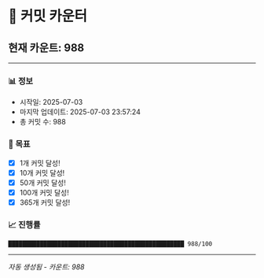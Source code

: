 # 🔢 커밋 카운터

## 현재 카운트: 988

---

### 📊 정보
- 시작일: 2025-07-03
- 마지막 업데이트: 2025-07-03 23:57:24
- 총 커밋 수: 988

### 🎯 목표
- [x] 1개 커밋 달성!
- [x] 10개 커밋 달성!
- [x] 50개 커밋 달성!
- [x] 100개 커밋 달성!
- [x] 365개 커밋 달성!

### 📈 진행률
```
██████████████████████████████████████████████████ 988/100
```

---
*자동 생성됨 - 카운트: 988*
